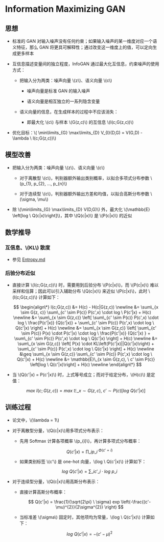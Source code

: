 <script type="text/javascript" src="http://cdn.mathjax.org/mathjax/latest/MathJax.js?config=default"></script>

# Information Maximizing GAN

## 思想

- 标准的 GAN 对输入噪声没有任何约束；如果输入噪声的某一维度对应一个语义特征，那么 GAN 将更具可解释性；通过改变这一维度上的值，可以定向生成更多样本

- 互信息描述变量间的独立程度，InfoGAN 通过最大化互信息，约束噪声的使用方式：

	- 把输入分为两类：噪声向量 \\(z\\)、语义向量 \\(c\\)

		- 噪声向量是标准 GAN 的输入噪声

		- 语义向量是相互独立的一系列隐含变量

	- 语义向量的信息，在生成样本的过程中不应该消失：

		- 即最大化 \\(c\\) 与样本 \\(G(z,c)\\) 的互信息 \\(I(c;G(z,c))\\)

- 优化目标：\\( \min\limits\_{G} \max\limits\_{D} V\_{I}(D,G) = V(G,D) - \lambda \ I(c;G(z,c))\\)

## 模型改善

- 把输入分为两类：噪声向量 \\(z\\)、语义向量 \\(c\\)

	- 对于离散型 \\(c\\)，判别器额外输出类别概率，以拟合多项式分布参数 \\(p\_{1}, p\_{2}, ..., p\_{n}\\)

	- 对于连续型 \\(c\\)，判别器额外输出方差和均值，以拟合高斯分布参数 \\(\sigma, \mu\\)

- 除 \\(\min\limits\_{G} \max\limits\_{D} V(D,G)\\) 外，最大化 \\(\mathbb{E} \left[log \ Q(c|x)\right]\\)，其中 \\(Q(c|x)\\) 是 \\(P(c|x)\\) 的近似

## 数学推导

### 互信息、\\(KL\\) 散度

- 参见 [Entropy.md](../basic/Entropy.md)

### 后验分布近似

- 直接计算 \\(I(c;G(z,c))\\) 时，需要用到后验分布 \\(P(c|x)\\)，而 \\(P(c|x)\\) 难以采样和估算；因此可以引入辅助分布 \\(Q(c|x)\\) 来近似 \\(P(c|x)\\)，此时 \\(I(c;G(z,c))\\) 计算如下：

	$$
	\begin{align\*}
	I(c;G(z,c)) &= H(c) - H(c|G(z,c)) \newline
	&= \sum\_{x \sim G(z, c)} \sum\_{c' \sim P(c)} P(c',x) \cdot log \ P(c'|x) + H(c) \newline
	&= \sum\_{x \sim G(z,c)} \left[ \sum\_{c' \sim P(c)} P(c',x) \cdot log \ \frac{P(c'|x)} {Q(c'|x)} + \sum\_{c' \sim P(c)} P(c',x) \cdot log \ Q(c'|x) \right] + H(c) \newline
	&= \sum\_{x \sim G(z,c)} \left[ \sum\_{c' \sim P(c)} P(x) \cdot P(c'|x) \cdot log \ \frac{P(c'|x)} {Q(c'|x) } + \sum\_{c' \sim P(c)} P(c',x) \cdot log \ Q(c'|x) \right] + H(c) \newline
	&= \sum\_{x \sim G(z,c)} \left[ P(x) \cdot KL\left(P(c'|x)||Q(c'|x)\right) + \sum\_{c' \sim P(c)} P(c',x) \cdot log \ Q(c'|x) \right] + H(c) \newline
	&\geq \sum\_{x \sim G(z,c)} \sum\_{c' \sim P(c)} P(c',x) \cdot log \ Q(c'|x) + H(c) \newline
	&= \mathbb{E}\_{x \sim G(z,c), \ c' \sim P(c)} \left[log \ Q(c'|x)\right] + H(c) \newline
	\end{align\*}
	$$

- 当 \\(Q(c'|x) = P(c'|x)\\) 时，上式等号成立；而对于给定分布，\\(H(c)\\) 是定值：

	$$ max \ I(c;G(z,c)) = max \ \mathbb{E}\_{x \sim G(z,c), \ c' \sim P(c)} \left[log \ Q(c'|x)\right] $$

## 训练过程

- 论文中，\\(\lambda = 1\\)

- 对于离散型分量，\\(Q(c|x)\\)用多项式分布表示：

	- 先用 Softmax 计算各项概率 \\(p\_{i}\\)，再计算多项式分布概率：

		$$ Q(c'|x) = \prod\_{i} p\_{i}^{\ \Phi(c'=i)} $$
		
	- 如果类别标签 \\(c'\\) 是 one-hot 向量，\\(log \ Q(c'|x)\\) 计算如下：

		$$ log \ Q(c'|x) = \sum\_{i} c'\_{i} \cdot log \ p\_{i} $$

- 对于连续型分量，\\(Q(c|x)\\)用高斯分布表示：

	- 直接计算高斯分布概率：

		$$ Q(c'|x) = \frac{1}{\sqrt{2\pi} \ \sigma} exp \left(-\frac{(c'-\mu)^{2}}{2\sigma^{2}} \right) $$
		
	- 当标准差 \\(\sigma\\) 固定时，其他项均为常量，\\(log \ Q(c'|x)\\) 计算如下：

		$$ log \ Q(c'|x) = -(c' - \mu) ^ {2} $$